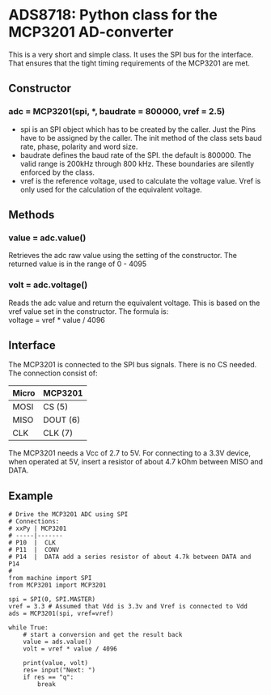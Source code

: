 # ADS8718: Python class for the MCP3201 AD-converter

This is a very short and simple class. It uses the SPI bus for the interface. That
ensures that the tight timing requirements of the MCP3201 are met.

## Constructor

### adc = MCP3201(spi, \*, baudrate = 800000, vref = 2.5)

- spi is an SPI object which has to be created by the caller. Just the Pins have to be assigned by the caller.
The init method of the class sets baud rate, phase, polarity and word size.
- baudrate defines the baud rate of the SPI. the default is 800000.
The valid range is 200kHz through 800 kHz. These boundaries are silently enforced by the class.
- vref is the reference voltage, used to calculate the voltage value. Vref is only 
used for the calculation of the equivalent voltage.

## Methods

### value = adc.value()

Retrieves the adc raw value using the setting of the constructor. The returned
value is in the range of 0 - 4095

### volt = adc.voltage()

Reads the adc value and return the equivalent voltage. This is based on the vref
value set in the constructor. The formula is:   
    voltage = vref * value / 4096

## Interface

The MCP3201 is connected to the SPI bus signals. There is no CS needed. The
connection consist of:

|Micro|MCP3201|
|:---|:---|
|MOSI|CS (5)|
|MISO|DOUT (6)|
|CLK|CLK (7)|

The MCP3201 needs a Vcc of 2.7 to 5V. For connecting to a 3.3V device, when operated
at 5V, insert a resistor of about 4.7 kOhm between MISO and DATA.

## Example

```
# Drive the MCP3201 ADC using SPI
# Connections:
# xxPy | MCP3201
# -----|-------
# P10  |  CLK
# P11  |  CONV
# P14  |  DATA add a series resistor of about 4.7k between DATA and P14
#
from machine import SPI
from MCP3201 import MCP3201

spi = SPI(0, SPI.MASTER)
vref = 3.3 # Assumed that Vdd is 3.3v and Vref is connected to Vdd
ads = MCP3201(spi, vref=vref)

while True:
    # start a conversion and get the result back
    value = ads.value()
    volt = vref * value / 4096

    print(value, volt)
    res= input("Next: ")
    if res == "q":
        break
```

